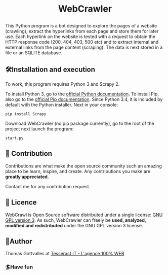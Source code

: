 # <p align="center">WebCrawler</p>

This Python program is a bot designed to explore the pages of a website (crawling), extract the hyperlinks from each page and store them for later use.
Each hyperlink on the website is tested with a request to obtain the HTTP response code (200, 404, 403, 500 etc) and to extract internal and external links from the page content (scraping).
The data is next stored in a file or an SQLITE database.

## 🛠️Installation and execution
To work, this program requires Python 3 and Scrapy 2.

To install Python 3, go to the [official Python documentation](https://docs.python.org/fr/3/using/index.html).  To install Pip, also go to the [official Pip documentation](https://pip.pypa.io/en/stable/installation/). Since Python 3.4, it is included by default with the Python installer. Next in your console: 
```
pip install Scrapy
```
Download WebCrawler (no pip package currently), go to the root of the project next launch the program:
```
start.py
```

## 🍰 Contribution
Contributions are what make the open source community such an amazing place to be learn, inspire, and create. Any contributions you make are **greatly appreciated**.

Contact me for any contribution request.

## 📝 Licence
WebCrawl is Open Source software distributed under a single license: [GNU GPL version 3](https://www.gnu.org/licenses/gpl-3.0.fr.html#license-text). As such, WebCrawler can freely be **used, analyzed, modified and redistributed** under the GNU GPL version 3 license.

## 🧑Author
Thomas Gottvalles at 
[Tesseract IT - L'agence 100% WEB ](https://tesseract-it.com)

### 🏄Have fun
    
        
        


    
        
